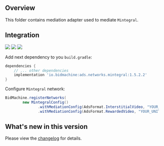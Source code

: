 ## Overview

This folder contains mediation adapter used to mediate `Mintegral`.

## Integration

[<img src="https://img.shields.io/badge/Min%20SDK%20version-1.5.2-brightgreen">](https://github.com/bidmachine/BidMachine-Android-SDK)
[<img src="https://img.shields.io/badge/Network%20Adapter%20version-1.5.2.2-brightgreen">](https://artifactory.bidmachine.io/bidmachine/io/bidmachine/ads.networks.mintegral/1.5.2.2/)
[<img src="https://img.shields.io/badge/Network%20version-9.13.5-blue">](http://cdn-adn.rayjump.com/cdn-adn/v2/markdown_v2/index.html?file=sdk-m_sdk-android&lang=en)

Add next dependency to you `build.gradle`:

```groovy
dependencies {
    // ... other dependencies
    implementation 'io.bidmachine:ads.networks.mintegral:1.5.2.2'
}
```

Configure `Mintegral` network:

```java
BidMachine.registerNetworks(
        new MintegralConfig()
               .withMediationConfig(AdsFormat.InterstitialVideo, "YOUR_UNIT_ID")
               .withMediationConfig(AdsFormat.RewardedVideo, "YOUR_UNIT_ID", "YOUR_REWARD_ID");
```

## What's new in this version

Please view the [changelog](CHANGELOG.md) for details.